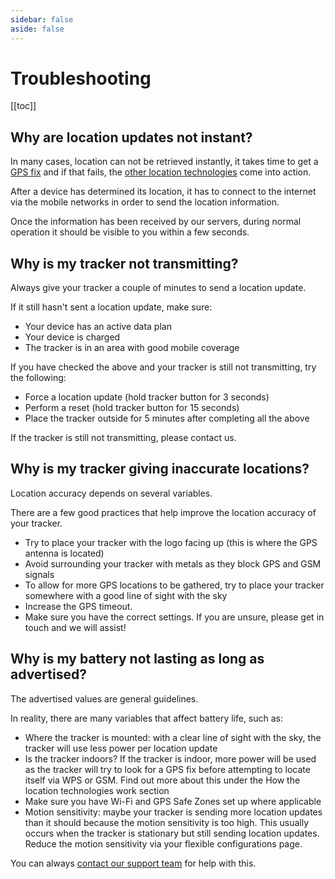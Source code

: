```yaml
---
sidebar: false
aside: false
---
```

# Troubleshooting

[[toc]]

## Why are location updates not instant?

In many cases, location can not be retrieved instantly, it takes time to get a [GPS fix](/basics/positioning#gnss-global-navigation-satellite-system) and if that fails, the [other location technologies](/basics/positioning) come into action.

After a device has determined its location, it has to connect to the internet via the mobile networks in order to send the location information.

Once the information has been received by our servers, during normal operation it should be visible to you within a few seconds.

## Why is my tracker not transmitting?

Always give your tracker a couple of minutes to send a location update.

If it still hasn't sent a location update, make sure:

- Your device has an active data plan
- Your device is charged
- The tracker is in an area with good mobile coverage

If you have checked the above and your tracker is still not transmitting, try the following:

- Force a location update (hold tracker button for 3 seconds)
- Perform a reset (hold tracker button for 15 seconds)
- Place the tracker outside for 5 minutes after completing all the above

If the tracker is still not transmitting, please contact us.

## Why is my tracker giving inaccurate locations?

Location accuracy depends on several variables.

There are a few good practices that help improve the location accuracy of your tracker.

- Try to place your tracker with the logo facing up (this is where the GPS antenna is located)
- Avoid surrounding your tracker with metals as they block GPS and GSM signals
- To allow for more GPS locations to be gathered, try to place your tracker somewhere with a good line of sight with the sky
- Increase the GPS timeout.
- Make sure you have the correct settings. If you are unsure, please get in touch and we will assist!

## Why is my battery not lasting as long as advertised?

The advertised values are general guidelines.

In reality, there are many variables that affect battery life, such as:

- Where the tracker is mounted: with a clear line of sight with the sky, the tracker will use less power per location update
- Is the tracker indoors? If the tracker is indoor, more power will be used as the tracker will try to look for a GPS fix before attempting to locate itself via WPS or GSM. Find out more about this under the How the location technologies work section
- Make sure you have Wi-Fi and GPS Safe Zones set up where applicable
- Motion sensitivity: maybe your tracker is sending more location updates than it should because the motion sensitivity is too high. This usually occurs when the tracker is stationary but still sending location updates. Reduce the motion sensitivity via your flexible configurations page.

You can always [contact our support team](https://support.lightbug.cloud/) for help with this.
